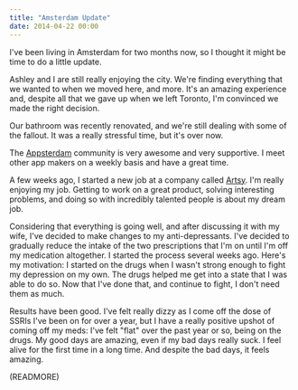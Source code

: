 ```yaml
---
title: "Amsterdam Update"
date: 2014-04-22 00:00
---
```


I've been living in Amsterdam for two months now, so I thought it might be time to do a little update.

Ashley and I are still really enjoying the city. We're finding everything that we wanted to when we moved here, and more. It's an amazing experience and, despite all that we gave up when we left Toronto, I'm convinced we made the right decision.

Our bathroom was recently renovated, and we're still dealing with some of the fallout. It was a really stressful time, but it's over now.

The [Appsterdam](https://appsterdam.rs) community is very awesome and very supportive. I meet other app makers on a weekly basis and have a great time.

A few weeks ago, I started a new job at a company called [Artsy](http://artsy.net). I'm really enjoying my job. Getting to work on a great product, solving interesting problems, and doing so with incredibly talented people is about my dream job.

Considering that everything is going well, and after discussing it with my wife, I've decided to make changes to my anti-depressants. I've decided to gradually reduce the intake of the two prescriptions that I'm on until I'm off my medication altogether. I started the process several weeks ago. Here's my motivation: I started on the drugs when I wasn't strong enough to fight my depression on my own. The drugs helped me get into a state that I was able to do so. Now that I've done that, and continue to fight, I don't need them as much.

Results have been good. I've felt really dizzy as I come off the dose of SSRIs I've been on for over a year, but I have a really positive upshot of coming off my meds: I've felt "flat" over the past year or so, being on the drugs. My good days are amazing, even if my bad days really suck. I feel alive for the first time in a long time. And despite the bad days, it feels amazing.

(READMORE)
